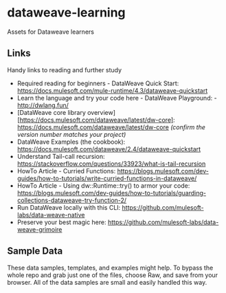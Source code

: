 # dataweave-learning
Assets for Dataweave learners

## Links

Handy links to reading and further study

- Required reading for beginners - DataWeave Quick Start: https://docs.mulesoft.com/mule-runtime/4.3/dataweave-quickstart
- Learn the language and try your code here - DataWeave Playground: - http://dwlang.fun/
- [DataWeave core library overview][https://docs.mulesoft.com/dataweave/latest/dw-core]: https://docs.mulesoft.com/dataweave/latest/dw-core *(confirm the version number matches your project)*
- DataWeave Examples (the cookbook): https://docs.mulesoft.com/dataweave/2.4/dataweave-quickstart
- Understand Tail-call recursion: https://stackoverflow.com/questions/33923/what-is-tail-recursion
- HowTo Article - Curried Functions: https://blogs.mulesoft.com/dev-guides/how-to-tutorials/write-curried-functions-in-dataweave/
- HowTo Article - Using dw::Runtime::try() to armor your code: https://blogs.mulesoft.com/dev-guides/how-to-tutorials/guarding-collections-dataweave-try-function-2/
- Run DataWeave locally with this CLI: https://github.com/mulesoft-labs/data-weave-native
- Preserve your best magic here: https://github.com/mulesoft-labs/data-weave-grimoire


## Sample Data

These data samples, templates, and examples might help.
To bypass the whole repo and grab just one of the files, choose Raw, and save from your browser. All of the data samples are small and easily handled this way.
